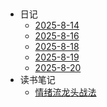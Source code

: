 <!-- _sidebar.md -->
​
* 日记
  * [2025-8-14](日记/2025-08-14.md) <!--注意这里是相对路径-->
  * [2025-8-16](日记/2025-08-16.md) 
  * [2025-8-18](日记/2025-08-18.md) 
  * [2025-8-19](日记/2025-08-19.md) 
  * [2025-8-20](日记/2025-08-20.md) 
* 读书笔记
  * [情绪流龙头战法](读书笔记/PDF笔记情绪流龙头战法.md)